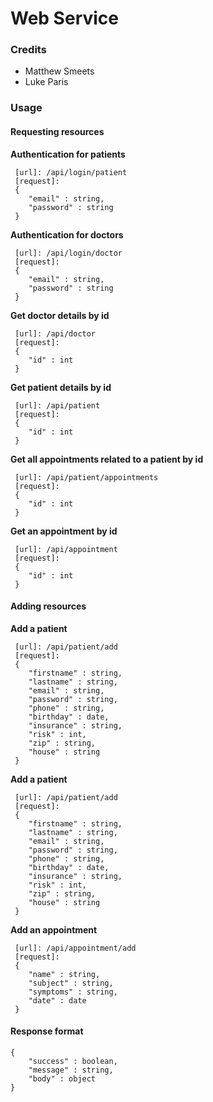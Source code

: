 # Web Service
### Credits
 - Matthew Smeets
 - Luke Paris

### Usage
#### Requesting resources
**Authentication for patients**
```
 [url]: /api/login/patient
 [request]:
 {
 	"email" : string,
 	"password" : string
 }
```

**Authentication for doctors**
```
 [url]: /api/login/doctor
 [request]:
 {
 	"email" : string,
 	"password" : string
 }
```

**Get doctor details by id**
```
 [url]: /api/doctor
 [request]:
 {
 	"id" : int
 }
```

**Get patient details by id**
```
 [url]: /api/patient
 [request]:
 {
 	"id" : int
 }
```

**Get all appointments related to a patient by id**
```
 [url]: /api/patient/appointments
 [request]:
 {
 	"id" : int
 }
```

**Get an appointment by id**
```
 [url]: /api/appointment
 [request]:
 {
 	"id" : int
 }
```

#### Adding resources

**Add a patient**
```
 [url]: /api/patient/add
 [request]:
 {
 	"firstname" : string,
 	"lastname" : string,
 	"email" : string,
 	"password" : string,
 	"phone" : string,
 	"birthday" : date,
 	"insurance" : string,
 	"risk" : int,
 	"zip" : string,
 	"house" : string
 }
```

**Add a patient**
```
 [url]: /api/patient/add
 [request]:
 {
 	"firstname" : string,
 	"lastname" : string,
 	"email" : string,
 	"password" : string,
 	"phone" : string,
 	"birthday" : date,
 	"insurance" : string,
 	"risk" : int,
 	"zip" : string,
 	"house" : string
 }
```

 **Add an appointment**
```
 [url]: /api/appointment/add
 [request]:
 {
 	"name" : string,
 	"subject" : string,
 	"symptoms" : string,
 	"date" : date
 }
```

#### Response format

```
{
    "success" : boolean,
    "message" : string,
    "body" : object
}
```

